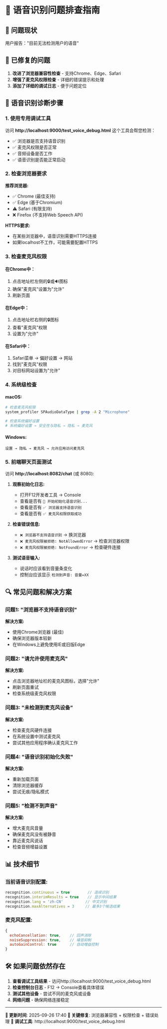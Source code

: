 # 🎤 语音识别问题排查指南

## 🎯 问题现状
用户报告："目前无法检测用户的语音"

## 🔧 已修复的问题
1. **改进了浏览器兼容性检查** - 支持Chrome、Edge、Safari
2. **增强了麦克风权限检查** - 详细的错误提示和处理
3. **添加了详细的调试日志** - 便于问题定位

## 🧪 语音识别诊断步骤

### 1. 使用专用调试工具
访问 **http://localhost:9000/test_voice_debug.html** 
这个工具会帮您检测：
- ✅ 浏览器是否支持语音识别
- ✅ 麦克风权限是否正常
- ✅ 音频设备是否工作
- ✅ 语音识别是否能正常启动

### 2. 检查浏览器要求
**推荐浏览器:**
- ✅ Chrome (最佳支持)
- ✅ Edge (基于Chromium)
- ⚠️ Safari (有限支持)
- ❌ Firefox (不支持Web Speech API)

**HTTPS要求:**
- 在某些浏览器中，语音识别需要HTTPS连接
- 如果localhost不工作，可能需要配置HTTPS

### 3. 检查麦克风权限

#### 在Chrome中：
1. 点击地址栏左侧的🔒或🔊图标
2. 确保"麦克风"设置为"允许"
3. 刷新页面

#### 在Edge中：
1. 点击地址栏右侧的🔒图标
2. 查看"麦克风"权限
3. 设置为"允许"

#### 在Safari中：
1. Safari菜单 → 偏好设置 → 网站
2. 找到"麦克风"权限
3. 对目标网站设置为"允许"

### 4. 系统级检查

#### macOS:
```bash
# 检查麦克风权限
system_profiler SPAudioDataType | grep -A 2 "Microphone"

# 检查系统偏好设置
# 系统偏好设置 → 安全性与隐私 → 隐私 → 麦克风
```

#### Windows:
```
设置 → 隐私 → 麦克风 → 允许应用访问麦克风
```

### 5. 前端聊天页面测试

访问 **http://localhost:8082/chat** (或 8080):

1. **观察初始化日志:**
   - 打开F12开发者工具 → Console
   - 查看是否有 `🎤 开始初始化语音识别...`
   - 查看是否有 `✅ 浏览器支持语音识别`
   - 查看是否有 `✅ 麦克风权限获取成功`

2. **检查错误信息:**
   - `❌ 浏览器不支持语音识别` → 换浏览器
   - `❌ 麦克风权限被拒绝: NotAllowedError` → 检查浏览器权限
   - `❌ 麦克风权限被拒绝: NotFoundError` → 检查硬件连接

3. **测试语音输入:**
   - 说话时应该看到音量条变化
   - 控制台应该显示 `检测到声音: 音量=XX`

## 🔍 常见问题和解决方案

### 问题1: "浏览器不支持语音识别"
**解决方案:**
- 使用Chrome浏览器 (最佳)
- 确保浏览器版本较新
- 在Windows上避免使用IE或旧版Edge

### 问题2: "请允许使用麦克风"
**解决方案:**
- 点击浏览器地址栏的麦克风图标，选择"允许"
- 刷新页面重试
- 检查系统级麦克风权限

### 问题3: "未检测到麦克风设备"
**解决方案:**
- 检查麦克风硬件连接
- 在系统设置中测试麦克风
- 尝试其他应用程序确认麦克风工作

### 问题4: "语音识别初始化失败"
**解决方案:**
- 重新加载页面
- 清除浏览器缓存
- 尝试无痕/隐私模式

### 问题5: "检测不到声音"
**解决方案:**
- 增大麦克风音量
- 确保麦克风没有被静音
- 靠近麦克风说话
- 检查音频增益设置

## 📊 技术细节

### 当前语音识别配置:
```javascript
recognition.continuous = true        // 连续识别
recognition.interimResults = true    // 显示中间结果
recognition.lang = 'zh-CN'          // 中文识别
recognition.maxAlternatives = 3     // 最多3个候选结果
```

### 麦克风配置:
```javascript
{
  echoCancellation: true,    // 回声消除
  noiseSuppression: true,    // 噪音抑制  
  autoGainControl: true      // 自动增益控制
}
```

## 🛠️ 如果问题依然存在

1. **查看调试工具结果** - 访问http://localhost:9000/test_voice_debug.html
2. **检查控制台日志** - F12 → Console查看具体错误
3. **测试其他设备** - 尝试不同的麦克风或设备
4. **网络问题** - 确保网络连接稳定

---
**📅 更新时间**: 2025-09-26 17:40
**🔧 关键修复**: 浏览器兼容性 + 权限检查 + 错误处理
**🎯 调试工具**: http://localhost:9000/test_voice_debug.html

